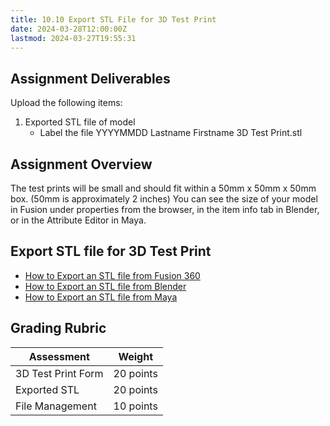 ```yaml
---
title: 10.10 Export STL File for 3D Test Print
date: 2024-03-28T12:00:00Z
lastmod: 2024-03-27T19:55:31
---
```


## Assignment Deliverables

Upload the following items:

1. Exported STL file of model
   - Label the file YYYYMMDD Lastname Firstname 3D Test Print.stl

## Assignment Overview

The test prints will be small and should fit within a 50mm x 50mm x 50mm box. (50mm is approximately 2 inches) You can see the size of your model in Fusion under properties from the browser, in the item info tab in Blender, or in the Attribute Editor in Maya.

## Export STL file for 3D Test Print

- [How to Export an STL file from Fusion 360](../../../../digital-fabrication/3d-printing/export-stl-fusion-360.md)
- [How to Export an STL file from Blender](../../../../digital-fabrication/3d-printing/export-stl-blender.md)
- [How to Export an STL file from Maya](../../../../digital-fabrication/3d-printing/export-stl-maya.md)

## Grading Rubric

<div class="responsive-table-markdown">

| Assessment         | Weight    |
| ------------------ | --------- |
| 3D Test Print Form | 20 points |
| Exported STL       | 20 points |
| File Management    | 10 points |

</div>
